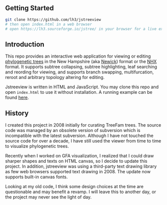 ## Getting Started
```sh
git clone https://github.com/lh3/jstreeview
# then open index.html in a web browser
# open https://lh3.sourceforge.io/jstree/ in your browser for a live example
```

## Introduction

This repo provides an interactive web application for viewing or editing
[phylogenetic trees][phylotree] in the New Hampshire (aka [Newick][newick])
format or the [NHX][nhx] format.  It supports subtree collapsing, subtree
highlighting, leaf searching and reording for viewing, and supports branch
swapping, multifurcation, reroot and arbitrary topology altering for editing.

Jstreeview is written in HTML and JavaScript. You may clone this repo and open
`index.html` to use it without installation. A running example can be found
[here](https://lh3.sourceforge.io/jstree/).

## History

I created this project in 2008 initially for curating TreeFam trees. The source
code was managed by an obsolete version of subversion which is incompatible
with the latest subversion. Although I have not touched the source code for
over a decade, I have still used the viewer from time to time to visualize
phylogenetic trees.

Recently when I worked on GFA visualization, I realized that I could draw
sharper shapes and texts on HTML canvas, so I decide to update this project.
In addition, jstreeview was using a third-party text drawing library as few web
browsers supported text drawing in 2008. The update now supports built-in
canvas fonts.

Looking at my old code, I think some design choices at the time are
questionable and may benefit a revamp. I will leave this to another day, or
the project may never see the light of day.

[phylotree]: https://en.wikipedia.org/wiki/Phylogenetic_tree
[newick]: https://en.wikipedia.org/wiki/Newick_format
[nhx]: https://en.wikipedia.org/wiki/Newick_format#New_Hampshire_X_format
